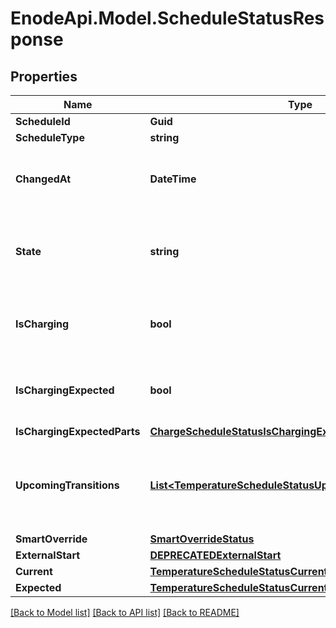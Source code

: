 # EnodeApi.Model.ScheduleStatusResponse

## Properties

Name | Type | Description | Notes
------------ | ------------- | ------------- | -------------
**ScheduleId** | **Guid** |  | 
**ScheduleType** | **string** |  | 
**ChangedAt** | **DateTime** | Time at which any value of the status last changed | 
**State** | **string** | An enum value that describes the current state of the Schedule | 
**IsCharging** | **bool** | Whether the target is currently actually charging | 
**IsChargingExpected** | **bool** | Whether the target is currently expected to be charging | 
**IsChargingExpectedParts** | [**ChargeScheduleStatusIsChargingExpectedParts**](ChargeScheduleStatusIsChargingExpectedParts.md) |  | 
**UpcomingTransitions** | [**List&lt;TemperatureScheduleStatusUpcomingTransitionsInner&gt;**](TemperatureScheduleStatusUpcomingTransitionsInner.md) | List of upcoming transitions. A maximum of 2 items are returned. | 
**SmartOverride** | [**SmartOverrideStatus**](SmartOverrideStatus.md) |  | 
**ExternalStart** | [**DEPRECATEDExternalStart**](DEPRECATEDExternalStart.md) |  | 
**Current** | [**TemperatureScheduleStatusCurrent**](TemperatureScheduleStatusCurrent.md) |  | [optional] 
**Expected** | [**TemperatureScheduleStatusCurrent**](TemperatureScheduleStatusCurrent.md) |  | 

[[Back to Model list]](../README.md#documentation-for-models) [[Back to API list]](../README.md#documentation-for-api-endpoints) [[Back to README]](../README.md)

